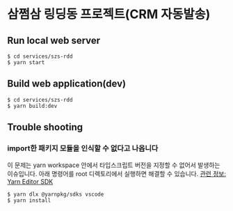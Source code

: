 # 삼쩜삼 링딩동 프로젝트(CRM 자동발송)

## Run local web server

```
$ cd services/szs-rdd
$ yarn start
```

## Build web application(dev)

```
$ cd services/szs-rdd
$ yarn build:dev
```

## Trouble shooting

### import한 패키지 모듈을 인식할 수 없다고 나옵니다

이 문제는 yarn workspace 안에서 타입스크립트 버전을 지정할 수 없어서 발생하는 이슈입니다. 아래 명령어를 root 디렉토리에서 실행하면 해결할 수 있습니다. [관련 정보: Yarn Editor SDK](https://yarnpkg.com/getting-started/editor-sdks)

```
$ yarn dlx @yarnpkg/sdks vscode
$ yarn install
```
